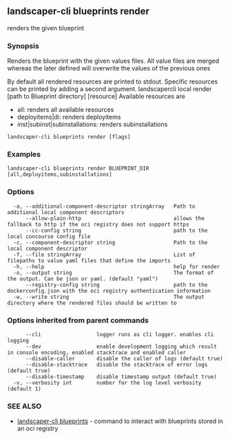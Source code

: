 ## landscaper-cli blueprints render

renders the given blueprint

### Synopsis


Renders the blueprint with the given values files.
All value files are merged whereas the later defined will overwrite the values of the previous ones

By default all rendered resources are printed to stdout.
Specific resources can be printed by adding a second argument.
landscapercli local render [path to Blueprint directory] [resource]
Available resources are
- all: renders all available resources
- deployitems|di: renders deployitems
- inst|subinst|subinstallations: renders subinstallations


```
landscaper-cli blueprints render [flags]
```

### Examples

```
landscaper-cli blueprints render BLUEPRINT_DIR [all,deployitems,subinstallations]
```

### Options

```
  -a, --additional-component-descriptor stringArray   Path to additional local component descriptors
      --allow-plain-http                              allows the fallback to http if the oci registry does not support https
      --cc-config string                              path to the local concourse config file
  -c, --component-descriptor string                   Path to the local component descriptor
  -f, --file stringArray                              List of filepaths to value yaml files that define the imports
  -h, --help                                          help for render
  -o, --output string                                 The format of the output. Can be json or yaml. (default "yaml")
      --registry-config string                        path to the dockerconfig.json with the oci registry authentication information
  -w, --write string                                  The output directory where the rendered files should be written to
```

### Options inherited from parent commands

```
      --cli                  logger runs as cli logger. enables cli logging
      --dev                  enable development logging which result in console encoding, enabled stacktrace and enabled caller
      --disable-caller       disable the caller of logs (default true)
      --disable-stacktrace   disable the stacktrace of error logs (default true)
      --disable-timestamp    disable timestamp output (default true)
  -v, --verbosity int        number for the log level verbosity (default 1)
```

### SEE ALSO

* [landscaper-cli blueprints](landscaper-cli_blueprints.md)	 - command to interact with blueprints stored in an oci registry

